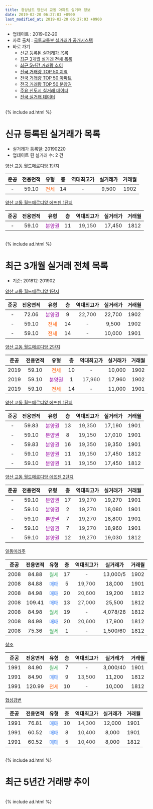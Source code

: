 ```yaml
---
title: 경상남도 양산시 교동 아파트 실거래 정보
date: 2019-02-20 06:27:03 +0900
last_modified_at: 2019-02-20 06:27:03 +0900
---
```


* 업데이트 : 2019-02-20
* 자료 출처 : [국토교통부 실거래가 공개시스템](http://rt.molit.go.kr)
* 바로 가기
    * [신규 등록된 실거래가 목록](#신규-등록된-실거래가-목록)
    * [최근 3개월 실거래 전체 목록](#최근-3개월-실거래-전체-목록)
    * [최근 5년간 거래량 추이](#최근-5년간-거래량-추이)
    * [전국 거래량 TOP 50 지역](https://inasie.github.io/apt-trade-info/최근-3개월-전국에서-가장-거래가-많이-발생한-지역)
    * [전국 거래량 TOP 50 아파트](https://inasie.github.io/apt-trade-info/최근-3개월-전국에서-가장-거래가-많이-발생한-아파트)
    * [전국 거래량 TOP 50 분양권](https://inasie.github.io/apt-trade-info/최근-3개월-전국에서-가장-거래가-많이-발생한-분양권)
    * [주요 신도시 실거래 데이터](https://inasie.github.io/apt-trade-info/주요-신도시)
    * [전국 실거래 데이터](https://inasie.github.io/apt-trade-info/전국)
<br>
{% include ad.html %}
<br>

# 신규 등록된 실거래가 목록
* 실거래가 등록일: 20190220
* 업데이트 된 실거래 수: 2 건


[양산 교동 월드메르디앙 1단지](https://search.naver.com/search.naver?query=%EA%B2%BD%EC%83%81%EB%82%A8%EB%8F%84+%EC%96%91%EC%82%B0%EC%8B%9C+%EA%B5%90%EB%8F%99+%EC%96%91%EC%82%B0+%EA%B5%90%EB%8F%99+%EC%9B%94%EB%93%9C%EB%A9%94%EB%A5%B4%EB%94%94%EC%95%99+1%EB%8B%A8%EC%A7%80)

|준공|전용면적|유형|층|역대최고가|실거래가|거래월|
|:---:|:---:|:---:|:---:|:---:|:---:|:---:|
|-|59.10|<span style="color:#ff5a00">전세</span>|14|<span style="color:#444444">-</span>|9,500|1902|

[양산 교동 월드메르디앙 에뜨젠 1단지](https://search.naver.com/search.naver?query=%EA%B2%BD%EC%83%81%EB%82%A8%EB%8F%84+%EC%96%91%EC%82%B0%EC%8B%9C+%EA%B5%90%EB%8F%99+%EC%96%91%EC%82%B0+%EA%B5%90%EB%8F%99+%EC%9B%94%EB%93%9C%EB%A9%94%EB%A5%B4%EB%94%94%EC%95%99+%EC%97%90%EB%9C%A8%EC%A0%A0+1%EB%8B%A8%EC%A7%80)

|준공|전용면적|유형|층|역대최고가|실거래가|거래월|
|:---:|:---:|:---:|:---:|:---:|:---:|:---:|
|-|59.10|<span style="color:#9C11A5">분양권</span>|11|<span style="color:#444444">19,150</span>|17,450|1812|


<br>
{% include ad.html %}
<br>

# 최근 3개월 실거래 전체 목록
* 기준: 201812-201902


[양산 교동 월드메르디앙 1단지](https://search.naver.com/search.naver?query=%EA%B2%BD%EC%83%81%EB%82%A8%EB%8F%84+%EC%96%91%EC%82%B0%EC%8B%9C+%EA%B5%90%EB%8F%99+%EC%96%91%EC%82%B0+%EA%B5%90%EB%8F%99+%EC%9B%94%EB%93%9C%EB%A9%94%EB%A5%B4%EB%94%94%EC%95%99+1%EB%8B%A8%EC%A7%80)

|준공|전용면적|유형|층|역대최고가|실거래가|거래월|
|:---:|:---:|:---:|:---:|:---:|:---:|:---:|
|-|72.06|<span style="color:#9C11A5">분양권</span>|9|<span style="color:#444444">22,700</span>|22,700|1902|
|-|59.10|<span style="color:#ff5a00">전세</span>|14|<span style="color:#444444">-</span>|9,500|1902|
|-|59.10|<span style="color:#ff5a00">전세</span>|14|<span style="color:#444444">-</span>|10,000|1901|

[양산 교동 월드메르디앙 2단지](https://search.naver.com/search.naver?query=%EA%B2%BD%EC%83%81%EB%82%A8%EB%8F%84+%EC%96%91%EC%82%B0%EC%8B%9C+%EA%B5%90%EB%8F%99+%EC%96%91%EC%82%B0+%EA%B5%90%EB%8F%99+%EC%9B%94%EB%93%9C%EB%A9%94%EB%A5%B4%EB%94%94%EC%95%99+2%EB%8B%A8%EC%A7%80)

|준공|전용면적|유형|층|역대최고가|실거래가|거래월|
|:---:|:---:|:---:|:---:|:---:|:---:|:---:|
|2019|59.10|<span style="color:#ff5a00">전세</span>|10|<span style="color:#444444">-</span>|10,000|1902|
|2019|59.10|<span style="color:#9C11A5">분양권</span>|1|<span style="color:#444444">17,960</span>|17,960|1902|
|2019|59.10|<span style="color:#ff5a00">전세</span>|14|<span style="color:#444444">-</span>|11,000|1901|

[양산 교동 월드메르디앙 에뜨젠 1단지](https://search.naver.com/search.naver?query=%EA%B2%BD%EC%83%81%EB%82%A8%EB%8F%84+%EC%96%91%EC%82%B0%EC%8B%9C+%EA%B5%90%EB%8F%99+%EC%96%91%EC%82%B0+%EA%B5%90%EB%8F%99+%EC%9B%94%EB%93%9C%EB%A9%94%EB%A5%B4%EB%94%94%EC%95%99+%EC%97%90%EB%9C%A8%EC%A0%A0+1%EB%8B%A8%EC%A7%80)

|준공|전용면적|유형|층|역대최고가|실거래가|거래월|
|:---:|:---:|:---:|:---:|:---:|:---:|:---:|
|-|59.83|<span style="color:#9C11A5">분양권</span>|13|<span style="color:#444444">19,350</span>|17,190|1901|
|-|59.10|<span style="color:#9C11A5">분양권</span>|8|<span style="color:#444444">19,150</span>|17,010|1901|
|-|59.83|<span style="color:#9C11A5">분양권</span>|16|<span style="color:#444444">19,350</span>|19,350|1901|
|-|59.10|<span style="color:#9C11A5">분양권</span>|11|<span style="color:#444444">19,150</span>|17,450|1812|
|-|59.10|<span style="color:#9C11A5">분양권</span>|11|<span style="color:#444444">19,150</span>|17,450|1812|

[양산 교동 월드메르디앙 에뜨젠 2단지](https://search.naver.com/search.naver?query=%EA%B2%BD%EC%83%81%EB%82%A8%EB%8F%84+%EC%96%91%EC%82%B0%EC%8B%9C+%EA%B5%90%EB%8F%99+%EC%96%91%EC%82%B0+%EA%B5%90%EB%8F%99+%EC%9B%94%EB%93%9C%EB%A9%94%EB%A5%B4%EB%94%94%EC%95%99+%EC%97%90%EB%9C%A8%EC%A0%A0+2%EB%8B%A8%EC%A7%80)

|준공|전용면적|유형|층|역대최고가|실거래가|거래월|
|:---:|:---:|:---:|:---:|:---:|:---:|:---:|
|-|59.10|<span style="color:#9C11A5">분양권</span>|17|<span style="color:#444444">19,270</span>|19,270|1901|
|-|59.10|<span style="color:#9C11A5">분양권</span>|2|<span style="color:#444444">19,270</span>|18,080|1901|
|-|59.10|<span style="color:#9C11A5">분양권</span>|7|<span style="color:#444444">19,270</span>|18,800|1901|
|-|59.10|<span style="color:#9C11A5">분양권</span>|7|<span style="color:#444444">19,270</span>|18,960|1901|
|-|59.10|<span style="color:#9C11A5">분양권</span>|12|<span style="color:#444444">19,270</span>|19,030|1812|

[일동미라주](https://search.naver.com/search.naver?query=%EA%B2%BD%EC%83%81%EB%82%A8%EB%8F%84+%EC%96%91%EC%82%B0%EC%8B%9C+%EA%B5%90%EB%8F%99+%EC%9D%BC%EB%8F%99%EB%AF%B8%EB%9D%BC%EC%A3%BC)

|준공|전용면적|유형|층|역대최고가|실거래가|거래월|
|:---:|:---:|:---:|:---:|:---:|:---:|:---:|
|2008|84.88|<span style="color:#34a853">월세</span>|17|<span style="color:#444444">-</span>|13,000/5|1902|
|2008|84.88|<span style="color:#4285f3">매매</span>|5|<span style="color:#444444">19,700</span>|18,000|1901|
|2008|84.98|<span style="color:#4285f3">매매</span>|20|<span style="color:#444444">20,600</span>|19,200|1812|
|2008|109.41|<span style="color:#4285f3">매매</span>|13|<span style="color:#444444">27,000</span>|25,500|1812|
|2008|84.98|<span style="color:#34a853">월세</span>|19|<span style="color:#444444">-</span>|4,078/28|1812|
|2008|84.98|<span style="color:#4285f3">매매</span>|20|<span style="color:#444444">20,600</span>|17,900|1812|
|2008|75.36|<span style="color:#34a853">월세</span>|1|<span style="color:#444444">-</span>|1,500/60|1812|

[창조](https://search.naver.com/search.naver?query=%EA%B2%BD%EC%83%81%EB%82%A8%EB%8F%84+%EC%96%91%EC%82%B0%EC%8B%9C+%EA%B5%90%EB%8F%99+%EC%B0%BD%EC%A1%B0)

|준공|전용면적|유형|층|역대최고가|실거래가|거래월|
|:---:|:---:|:---:|:---:|:---:|:---:|:---:|
|1991|84.90|<span style="color:#34a853">월세</span>|7|<span style="color:#444444">-</span>|3,000/40|1901|
|1991|84.90|<span style="color:#4285f3">매매</span>|9|<span style="color:#444444">13,500</span>|11,200|1812|
|1991|120.99|<span style="color:#ff5a00">전세</span>|10|<span style="color:#444444">-</span>|10,000|1812|

[협성강변](https://search.naver.com/search.naver?query=%EA%B2%BD%EC%83%81%EB%82%A8%EB%8F%84+%EC%96%91%EC%82%B0%EC%8B%9C+%EA%B5%90%EB%8F%99+%ED%98%91%EC%84%B1%EA%B0%95%EB%B3%80)

|준공|전용면적|유형|층|역대최고가|실거래가|거래월|
|:---:|:---:|:---:|:---:|:---:|:---:|:---:|
|1991|76.81|<span style="color:#4285f3">매매</span>|10|<span style="color:#444444">14,300</span>|12,000|1901|
|1991|60.52|<span style="color:#4285f3">매매</span>|8|<span style="color:#444444">10,400</span>|8,000|1901|
|1991|60.52|<span style="color:#4285f3">매매</span>|5|<span style="color:#444444">10,400</span>|8,000|1812|


<br>
{% include ad.html %}
<br>

# 최근 5년간 거래량 추이


<div style="width:100%;">
    <canvas id="deal_progress" height="200"></canvas>
</div>

<script>
new Chart(document.getElementById("deal_progress"), {
    type: 'line',
    data: {
        labels: ['201402','201403','201404','201405','201406','201407','201408','201409','201410','201411','201412','201501','201502','201503','201504','201505','201506','201507','201508','201509','201510','201511','201512','201601','201602','201603','201604','201605','201606','201607','201608','201609','201610','201611','201612','201701','201702','201703','201704','201705','201706','201707','201708','201709','201710','201711','201712','201801','201802','201803','201804','201805','201806','201807','201808','201809','201810','201811','201812','201901','201902'],
        datasets: [{
            label: '매매',
            pointRadius: 1,
            data: [8, 13, 10, 17, 9, 11, 19, 15, 13, 24, 11, 15, 17, 25, 23, 18, 20, 12, 9, 13, 16, 13, 5, 6, 4, 15, 9, 6, 13, 10, 12, 11, 11, 12, 4, 4, 8, 13, 7, 11, 14, 4, 8, 4, 6, 4, 11, 4, 6, 11, 4, 5, 1, 1, 4, 8, 8, 8, 8, 10, 2],
            borderColor: "rgba(255, 201, 14, 1)",
            backgroundColor: "rgba(255, 201, 14, 0.5)",
            fill: false,
            lineTension: 0
        },{
            label: '전월세',
            pointRadius: 1,
            data: [3, 5, 8, 7, 7, 5, 13, 6, 11, 5, 3, 12, 3, 5, 2, 6, 2, 6, 9, 15, 6, 8, 3, 2, 5, 1, 4, 4, 4, 8, 3, 5, 5, 3, 4, 4, 1, 6, 0, 5, 1, 1, 6, 11, 0, 5, 7, 6, 3, 4, 1, 2, 3, 3, 6, 6, 5, 2, 3, 3, 3],
            borderColor: "rgba(0, 141, 185, 1)",
            backgroundColor: "rgba(0, 141, 185, 0.5)",
            fill: false,
            lineTension: 0
        }
        ]
    },
    options: {
        responsive: true,
        title: {
            display: false
        },
        tooltips: {
            mode: 'index',
            intersect: false
        },
        hover: {
            mode: 'nearest',
            intersect: true
        },
        scales: {
            xAxes: [{
                display: true,
                scaleLabel: {
                    display: true,
                    labelString: '년/월'
                }
            }],
            yAxes: [{
                display: true,
                ticks: {
                    suggestedMin: 0,
                },
                scaleLabel: {
                    display: true,
                    labelString: '실거래 수'
                }
            }]
        }
    }
});

</script>


<br>
{% include ad.html %}
<br>

